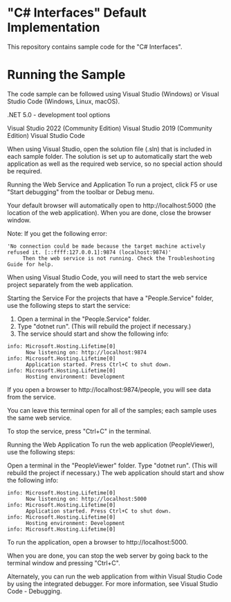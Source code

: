 # "C# Interfaces" Default Implementation
This repository contains sample code for the "C# Interfaces".

# Running the Sample
The code sample can be followed using Visual Studio (Windows) or Visual Studio Code (Windows, Linux, macOS).

.NET 5.0 - development tool options

Visual Studio 2022 (Community Edition)
Visual Studio 2019 (Community Edition)
Visual Studio Code

When using Visual Studio, open the solution file (.sln) that is included in each sample folder. The solution is set up to automatically start the web application as well as the required web service, so no special action should be required.

Running the Web Service and Application
To run a project, click F5 or use "Start debugging" from the toolbar or Debug menu.

Your default browser will automatically open to http://localhost:5000 (the location of the web application). When you are done, close the browser window.

Note: If you get the following error:

~~~
'No connection could be made because the target machine actively refused it. [::ffff:127.0.0.1]:9874 (localhost:9874)'
     Then the web service is not running. Check the Troubleshooting Guide for help.
~~~

When using Visual Studio Code, you will need to start the web service project separately from the web application.

Starting the Service
For the projects that have a "People.Service" folder, use the following steps to start the service:

1. Open a terminal in the "People.Service" folder.
2. Type "dotnet run". (This will rebuild the project if necessary.)
3. The service should start and show the following info:
~~~
info: Microsoft.Hosting.Lifetime[0]
      Now listening on: http://localhost:9874
info: Microsoft.Hosting.Lifetime[0]
      Application started. Press Ctrl+C to shut down.
info: Microsoft.Hosting.Lifetime[0]
      Hosting environment: Development
~~~

If you open a browser to http://localhost:9874/people, you will see data from the service.

You can leave this terminal open for all of the samples; each sample uses the same web service.

To stop the service, press "Ctrl+C" in the terminal.

Running the Web Application
To run the web application (PeopleViewer), use the following steps:

Open a terminal in the "PeopleViewer" folder.
Type "dotnet run". (This will rebuild the project if necessary.)
The web application should start and show the following info:
~~~
info: Microsoft.Hosting.Lifetime[0]
      Now listening on: http://localhost:5000
info: Microsoft.Hosting.Lifetime[0]
      Application started. Press Ctrl+C to shut down.
info: Microsoft.Hosting.Lifetime[0]
      Hosting environment: Development
info: Microsoft.Hosting.Lifetime[0]
~~~

To run the application, open a browser to http://localhost:5000.

When you are done, you can stop the web server by going back to the terminal window and pressing "Ctrl+C".

Alternately, you can run the web application from within Visual Studio Code by using the integrated debugger. For more information, see Visual Studio Code - Debugging.
